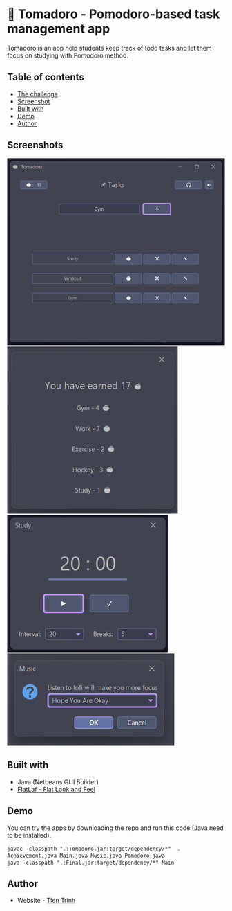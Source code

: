 # 🍅 Tomadoro - Pomodoro-based task management app

Tomadoro is an app help students keep track of todo tasks and let them focus on studying with Pomodoro method.

## Table of contents
- [The challenge](#the-challenge)
- [Screenshot](#screenshot)
- [Built with](#built-with)
- [Demo](#demo)
- [Author](#author)

## Screenshots
![Screenshot 1](./screenshots/screenshot_1.png)
![Screenshot 2](./screenshots/screenshot_2.png)
![Screenshot 4](./screenshots/screenshot_4.png)
![Screenshot 3](./screenshots/screenshot_3.png)


## Built with

- Java (Netbeans GUI Builder)
- [FlatLaf - Flat Look and Feel](https://www.formdev.com/flatlaf/)


## Demo

You can try the apps by downloading the repo and run this code (Java need to be installed).

```
javac -classpath ".:Tomadoro.jar:target/dependency/*"  . Achievement.java Main.java Music.java Pomodoro.java
java -classpath ".:Final.jar:target/dependency/*" Main
```

## Author

- Website - [Tien Trinh](https://tientrinh.netlify.app/)
